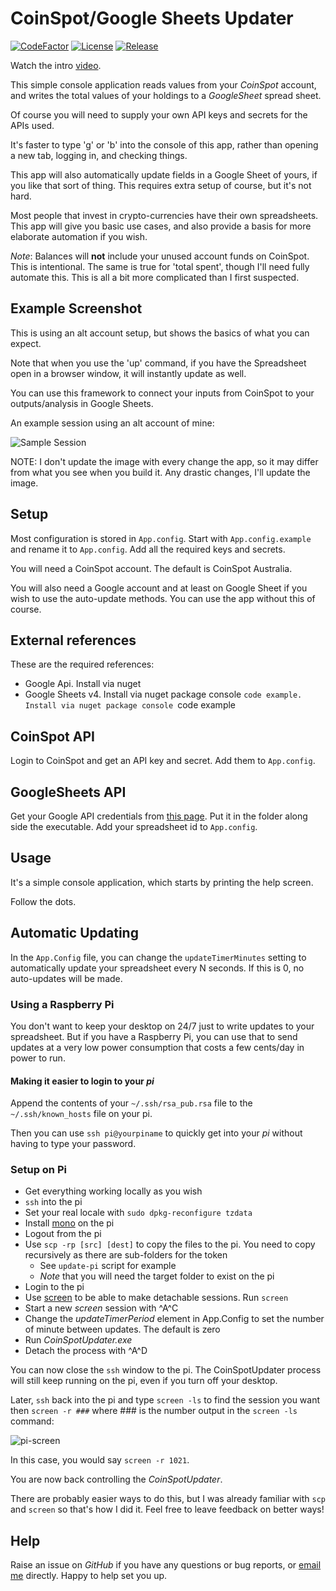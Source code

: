 # CoinSpot/Google Sheets Updater
[![CodeFactor](https://www.codefactor.io/repository/github/cschladetsch/CoinSpot-GoogleSheets/badge)](https://www.codefactor.io/repository/github/cschladetsch/CoinSpot-GoogleSheets) [![License](https://img.shields.io/github/license/cschladetsch/CoinSpot-GoogleSheets.svg?label=License&maxAge=86400)](./LICENSE) [![Release](https://img.shields.io/github/release/cschladetsch/CoinSpot-GoogleSheets.svg?label=Release&maxAge=60)](https://github.com/cschladetsch/CoinSpot-GoogleSheets/releases/latest)

Watch the intro [video](https://www.youtube.com/watch?v=csmDEE-CY3M).

This simple console application reads values from your *CoinSpot* account, and writes the total values of your holdings to a *GoogleSheet* spread sheet.

Of course you will need to supply your own API keys and secrets for the APIs used.

It's faster to type 'g' or 'b' into the console of this app, rather than opening a new tab, logging in, and checking things.

This app will also automatically update fields in a Google Sheet of yours, if you like that sort of  thing. This requires extra setup of course, but it's not hard.

Most people that invest in crypto-currencies have their own spreadsheets. This app will give you basic use cases, and also provide a basis for more elaborate automation if you wish.

*Note*: Balances will **not** include your unused account funds on CoinSpot. This is intentional. The same is true for 'total spent', though I'll need fully automate this. This is all a bit more complicated than I first suspected.

## Example Screenshot
This is using an alt account setup, but shows the basics of what you can expect.

Note that when you use the 'up' command, if you have the Spreadsheet open in a browser window, it will instantly update as well.

You can use this framework to connect your inputs from CoinSpot to your outputs/analysis in Google Sheets.

An example session using an alt account of mine:

![Sample Session](Resources/Demo.png)

NOTE: I don't update the image with every change the app, so it may differ from what you see when you build it. Any drastic changes, I'll update the image.

## Setup
Most configuration is stored in `App.config`. Start with `App.config.example` and rename it to `App.config`. Add all the required keys and secrets.

You will need a CoinSpot account. The default is CoinSpot Australia.

You will also need a Google account and at least on Google Sheet if you wish to use the auto-update methods. You can use the app without this of course.

## External references
These are the required references:

* Google Api. Install via nuget
* Google Sheets v4. Install via nuget package console `code example. Install via nuget package console `code example

## CoinSpot API
Login to CoinSpot and get an API key and secret. Add them to `App.config`.

## GoogleSheets API
Get your Google API credentials from [this page](https://developers.google.com/sheets/api/quickstart/dotnet). Put it in the folder along side the executable. Add your spreadsheet id to `App.config`.

## Usage
It's a simple console application, which starts by printing the help screen.

Follow the dots.

## Automatic Updating
In the `App.Config` file, you can change the `updateTimerMinutes` setting to automatically update your spreadsheet every N seconds. If this is 0, no auto-updates will be made.

### Using a Raspberry Pi

You don't want to keep your desktop on 24/7 just to write updates to your spreadsheet. But if you have a Raspberry Pi, you can use that to send updates at a very low power consumption that costs a few cents/day in power to run.

#### Making it easier to login to your _pi_

Append the contents of your `~/.ssh/rsa_pub.rsa` file to the `~/.ssh/known_hosts`  file on your pi.

Then you can use `ssh pi@yourpiname` to quickly get into your _pi_ without having to type your password.

### Setup on Pi

* Get everything working locally as you wish
* `ssh` into the pi
* Set your real locale with `sudo dpkg-reconfigure tzdata`
* Install [mono](https://linuxize.com/post/how-to-install-mono-on-ubuntu-18-04/) on the pi
* Logout from the pi
* Use `scp -rp [src] [dest]` to copy the files to the pi. You need to copy recursively as there are sub-folders for the token
  * See `update-pi` script for example
  * _Note_ that you will need the target folder to exist on the pi
* Login to the pi
* Use [screen](https://linuxize.com/post/how-to-use-linux-screen/) to be able to make detachable sessions. Run `screen`
* Start a new *screen* session with \^A\^C
* Change the _updateTimerPeriod_ element in App.Config to set the number of minute between updates. The default is zero
* Run *CoinSpotUpdater.exe*
* Detach the process with \^A\^D

You can now close the `ssh` window to the pi. The CoinSpotUpdater process will still keep running on the pi, even if you turn off your desktop.

Later, `ssh` back into the pi and type `screen -ls` to find the session you want then `screen -r ###` where ### is the number output in the `screen -ls` command:

![pi-screen](Resources/pi-screen.png)

In this case, you would say `screen -r 1021`.

You are now back controlling the *CoinSpotUpdater*.

There are probably easier ways to do this, but I was already familiar with `scp` and `screen` so that's how I did it. Feel free to leave feedback on better ways!

## Help

Raise an issue on *GitHub* if you have any questions or bug reports, or [email me](mailto:christian@schladetsch.com) directly. Happy to help set you up.

